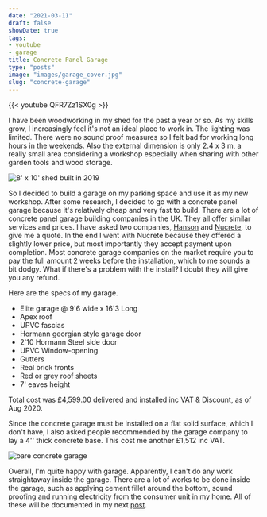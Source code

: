 ```yaml
---
date: "2021-03-11"
draft: false
showDate: true
tags:
- youtube
- garage
title: Concrete Panel Garage
type: "posts"
image: "images/garage_cover.jpg"
slug: "concrete-garage"
---
```


{{< youtube QFR7Zz1SX0g >}}

I have been woodworking in my shed for the past a year or so. As my skills grow, I increasingly feel it's not an ideal place to work in. The lighting was limited. There were no sound proof measures so I felt bad for working long hours in the weekends. Also the external dimension is only 2.4 x 3 m, a really small area considering a workshop especially when sharing with other garden tools and wood storage.

![8' x 10' shed built in 2019](/imgs/shed.jpg)

So I decided to build a garage on my parking space and use it as my new workshop. After some research, I decided to go with a concrete panel garage because it's relatively cheap and very fast to build. There are a lot of concrete panel garage building companies in the UK. They all offer similar services and prices. I have asked two companies, [Hanson]([https://www.hansonconcretegarages.co.uk/](https://www.hansonconcretegarages.co.uk/)) and [Nucrete]([https://nucrete.co.uk/](https://nucrete.co.uk/)), to give me a quote. In the end I went with Nucrete because they offered a slightly lower price, but most importantly they accept payment upon completion. Most concrete garage companies on the market require you to pay the full amount 2 weeks before the installation, which to me sounds a bit dodgy. What if there's a problem with the install? I doubt they will give you any refund.

Here are the specs of my garage.

- Elite garage @ 9'6 wide x 16'3 Long
- Apex roof
- UPVC fascias
- Hormann georgian style garage door
- 2'10 Hormann Steel side door
- UPVC Window-opening
- Gutters
- Real brick fronts
- Red or grey roof sheets
- 7' eaves height

Total cost was £4,599.00 delivered and installed inc VAT & Discount, as of Aug 2020.

Since the concrete garage must be installed on a flat solid surface, which I don't have, I also asked people recommended by the garage company to lay a 4'' thick concrete base. This cost me another £1,512 inc VAT.

![bare concrete garage](/images/garage_cover.jpg)

Overall, I'm quite happy with garage. Apparently, I can't do any work straightaway inside the garage. There are a lot of works to be done inside the garage, such as applying cement fillet around the bottom, sound proofing and running electricity from the consumer unit in my home. All of these will be documented in my next [post](/projects/garage-conversion).
